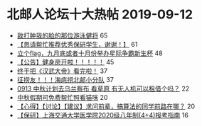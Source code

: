# 北邮人论坛十大热帖 2019-09-12

- [致打肿我的脸的那位游泳健将](https://bbs.byr.cn/article/Talking/6147373) 65
- [【恳请帮忙推荐优秀保研学生，谢谢！】](https://bbs.byr.cn/article/AimGraduate/1174058) 61
- [立个flag，九月底或者十月份举办星际争霸新生杯](https://bbs.byr.cn/article/OnlineGame/48839) 48
- [【公告】健身房开啦！！！！！](https://bbs.byr.cn/article/Gymnasium/114629) 45
- [终于把《汉武大帝》看完啦！](https://bbs.byr.cn/article/Hero/121531) 37
- [征捞友！！！海底捞北邮小分队](https://bbs.byr.cn/article/Friends/1936823) 37
- [0913 中秋计划去乌兰察布 看草原 有无人机可以租借个吗？](https://bbs.byr.cn/article/Photo/268123) 22
- [中秋假期可免费帮忙照看猫咪](https://bbs.byr.cn/article/Pet/153134) 20
- [【心得】【讨论】【建议】求问前辈，搞算法的同学前路在哪？](https://bbs.byr.cn/article/Job/2046984) 20
- [【保研】上海交通大学医学院2020级八年制(4+4)报考指南](https://bbs.byr.cn/article/StudyShare/192880) 16


